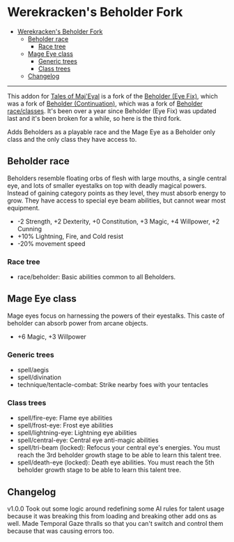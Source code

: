 # Werekracken's Beholder Fork

- [Werekracken's Beholder Fork](#werekrackens-beholder-fork)
  - [Beholder race](#beholder-race)
    - [Race tree](#race-tree)
  - [Mage Eye class](#mage-eye-class)
    - [Generic trees](#generic-trees)
    - [Class trees](#class-trees)
  - [Changelog](#changelog)

---

This addon for [Tales of Maj'Eyal](https://te4.org/) is a fork of the [Beholder (Eye Fix)](https://te4.org/games/addons/tome/beholder-efix), which was a fork of [Beholder (Continuation)](https://te4.org/games/addons/tome/beholder-cont), which was a fork of [Beholder race/classes](https://te4.org/games/addons/tome/beholder-raceclasses). It's been over a year since Beholder (Eye Fix) was updated last and it's been broken for a while, so here is the third fork.

Adds Beholders as a playable race and the Mage Eye as a Beholder only class and the only class they have access to.

## Beholder race

Beholders resemble floating orbs of flesh with large mouths, a single central eye, and lots of smaller eyestalks on top with deadly magical powers. Instead of gaining category points as they level, they must absorb energy to grow. They have access to special eye beam abilities, but cannot wear most equipment.

- -2 Strength, +2 Dexterity, +0 Constitution, +3 Magic, +4 Willpower, +2 Cunning
- +10% Lightning, Fire, and Cold resist
- -20% movement speed

### Race tree

- race/beholder: Basic abilities common to all Beholders.

## Mage Eye class

Mage eyes focus on harnessing the powers of their eyestalks. This caste of beholder can absorb power from arcane objects.

- +6 Magic, +3 Willpower

### Generic trees

- spell/aegis
- spell/divination
- technique/tentacle-combat: Strike nearby foes with your tentacles

### Class trees

- spell/fire-eye: Flame eye abilities
- spell/frost-eye: Frost eye abilities
- spell/lightning-eye: Lightning eye abilities
- spell/central-eye: Central eye anti-magic abilities
- spell/tri-beam (locked): Refocus your central eye's energies. You must reach the 3rd beholder growth stage to be able to learn this talent tree.
- spell/death-eye (locked): Death eye abilities. You must reach the 5th beholder growth stage to be able to learn this talent tree.

## Changelog

v1.0.0 Took out some logic around redefining some AI rules for talent usage because it was breaking this from loading and breaking other add ons as well. Made Temporal Gaze thralls so that you can't switch and control them because that was causing errors too.
